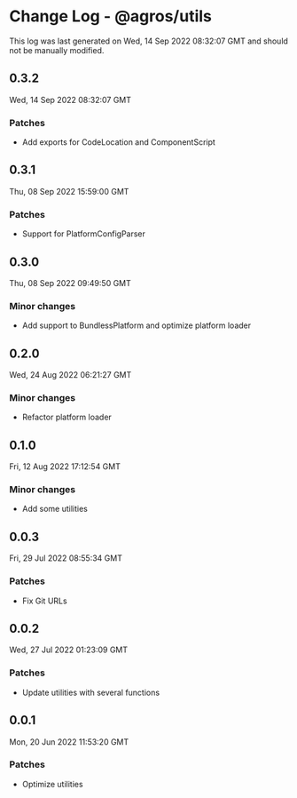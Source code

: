 # Change Log - @agros/utils

This log was last generated on Wed, 14 Sep 2022 08:32:07 GMT and should not be manually modified.

## 0.3.2
Wed, 14 Sep 2022 08:32:07 GMT

### Patches

- Add exports for CodeLocation and ComponentScript

## 0.3.1
Thu, 08 Sep 2022 15:59:00 GMT

### Patches

- Support for PlatformConfigParser

## 0.3.0
Thu, 08 Sep 2022 09:49:50 GMT

### Minor changes

- Add support to BundlessPlatform and optimize platform loader

## 0.2.0
Wed, 24 Aug 2022 06:21:27 GMT

### Minor changes

- Refactor platform loader

## 0.1.0
Fri, 12 Aug 2022 17:12:54 GMT

### Minor changes

- Add some utilities

## 0.0.3
Fri, 29 Jul 2022 08:55:34 GMT

### Patches

- Fix Git URLs

## 0.0.2
Wed, 27 Jul 2022 01:23:09 GMT

### Patches

- Update utilities with several functions

## 0.0.1
Mon, 20 Jun 2022 11:53:20 GMT

### Patches

- Optimize utilities

